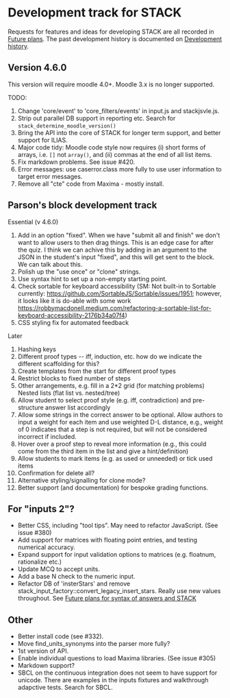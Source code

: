 # Development track for STACK

Requests for features and ideas for developing STACK are all recorded in [Future plans](Future_plans.md). The
past development history is documented on [Development history](Development_history.md).

## Version 4.6.0

This version will require moodle 4.0+. Moodle 3.x is no longer supported.

TODO:

1. Change 'core/event' to 'core_filters/events' in input.js and stackjsvle.js.
2. Strip out parallel DB support in reporting etc.  Search for `stack_determine_moodle_version()`
3. Bring the API into the core of STACK for longer term support, and better support for ILIAS.
4. Major code tidy: Moodle code style now requires (i) short forms of arrays, i.e. `[]` not `array()`, and (ii) commas at the end of all list items.
5. Fix markdown problems. See issue #420.
6. Error messages: use caserror.class more fully to use user information to target error messages.
7. Remove all "cte" code from Maxima - mostly install.

## Parson's block development track

Essential (v 4.6.0)

1. Add in an option "fixed".  When we have "submit all and finish" we don't want to allow users to then drag things.  This is an edge case for after the quiz.  I think we can achive this by adding in an argument to the JSON in the student's input "fixed", and this will get sent to the block.  We can talk about this.
2. Polish up the "use once" or "clone" strings.
3. Use syntax hint to set up a non-empty starting point.
4. Check sortable for keyboard accessibility (SM: Not built-in to Sortable currently: https://github.com/SortableJS/Sortable/issues/1951; however, it looks like it is do-able with some work https://robbymacdonell.medium.com/refactoring-a-sortable-list-for-keyboard-accessibility-2176b34a07f4)
5. CSS styling fix for automated feedback

Later

1. Hashing keys
2. Different proof types -- iff, induction, etc. how do we indicate the different scaffolding for this?
2. Create templates from the start for different proof types
4. Restrict blocks to fixed number of steps
5. Other arrangements, e.g. fill in a 2*2 grid (for matching problems)
   Nested lists (flat list vs. nested/tree)
6. Allow student to select proof style (e.g. iff, contradiction) and pre-structure answer list accordingly
7. Allow some strings in the correct answer to be optional. Allow authors to input a weight for each item and use weighted D-L distance, e.g., weight of 0 indicates that a step is not required, but will not be considered incorrect if included.
8. Hover over a proof step to reveal more information (e.g., this could come from the third item in the list and give a hint/definition)
9. Allow students to mark items (e.g. as used or unneeded) or tick used items
10. Confirmation for delete all?
11. Alternative styling/signalling for clone mode?
12. Better support (and documentation) for bespoke grading functions.


## For "inputs 2"?

* Better CSS, including "tool tips".  May need to refactor JavaScript.  (See issue #380)
* Add support for matrices with floating point entries, and testing numerical accuracy.
* Expand support for input validation options to matrices (e.g. floatnum, rationalize etc.)
* Update MCQ to accept units.
* Add a base N check to the numeric input.
* Refactor DB of 'insterStars' and remove stack_input_factory::convert_legacy_insert_stars.  Really use new values throughout.  See [Future plans for syntax of answers and STACK](Syntax_Future.md)

## Other

* Better install code (see #332).
* Move find_units_synonyms into the parser more fully?
* 1st version of API.
* Enable individual questions to load Maxima libraries.  (See issue #305)
* Markdown support?
* SBCL on the continuous integration does not seem to have support for unicode.  There are examples in the inputs fixtures and walkthrough adapctive tests.  Search for SBCL.
